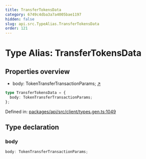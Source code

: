 ```yaml
---
title: TransferTokensData
category: 6749c4dba3a7a4005bae1197
hidden: false
slug: api.src.TypeAlias.TransferTokensData
order: 121
---
```


# Type Alias: TransferTokensData

## Properties overview

- body:  TokenTransferTransactionParams; [↗](#body)

```ts
type TransferTokensData = {
  body: TokenTransferTransactionParams;
};
```

Defined in: [packages/api/src/client/types.gen.ts:1049](https://github.com/zkcloudworker/minatokens-lib/blob/main/packages/api/src/client/types.gen.ts#L1049)

## Type declaration

### body

```ts
body: TokenTransferTransactionParams;
```
